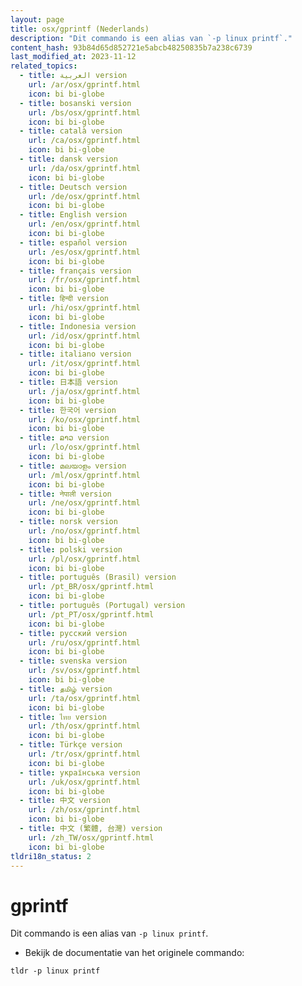```yaml
---
layout: page
title: osx/gprintf (Nederlands)
description: "Dit commando is een alias van `-p linux printf`."
content_hash: 93b84d65d852721e5abcb48250835b7a238c6739
last_modified_at: 2023-11-12
related_topics:
  - title: العربية version
    url: /ar/osx/gprintf.html
    icon: bi bi-globe
  - title: bosanski version
    url: /bs/osx/gprintf.html
    icon: bi bi-globe
  - title: català version
    url: /ca/osx/gprintf.html
    icon: bi bi-globe
  - title: dansk version
    url: /da/osx/gprintf.html
    icon: bi bi-globe
  - title: Deutsch version
    url: /de/osx/gprintf.html
    icon: bi bi-globe
  - title: English version
    url: /en/osx/gprintf.html
    icon: bi bi-globe
  - title: español version
    url: /es/osx/gprintf.html
    icon: bi bi-globe
  - title: français version
    url: /fr/osx/gprintf.html
    icon: bi bi-globe
  - title: हिन्दी version
    url: /hi/osx/gprintf.html
    icon: bi bi-globe
  - title: Indonesia version
    url: /id/osx/gprintf.html
    icon: bi bi-globe
  - title: italiano version
    url: /it/osx/gprintf.html
    icon: bi bi-globe
  - title: 日本語 version
    url: /ja/osx/gprintf.html
    icon: bi bi-globe
  - title: 한국어 version
    url: /ko/osx/gprintf.html
    icon: bi bi-globe
  - title: ລາວ version
    url: /lo/osx/gprintf.html
    icon: bi bi-globe
  - title: മലയാളം version
    url: /ml/osx/gprintf.html
    icon: bi bi-globe
  - title: नेपाली version
    url: /ne/osx/gprintf.html
    icon: bi bi-globe
  - title: norsk version
    url: /no/osx/gprintf.html
    icon: bi bi-globe
  - title: polski version
    url: /pl/osx/gprintf.html
    icon: bi bi-globe
  - title: português (Brasil) version
    url: /pt_BR/osx/gprintf.html
    icon: bi bi-globe
  - title: português (Portugal) version
    url: /pt_PT/osx/gprintf.html
    icon: bi bi-globe
  - title: русский version
    url: /ru/osx/gprintf.html
    icon: bi bi-globe
  - title: svenska version
    url: /sv/osx/gprintf.html
    icon: bi bi-globe
  - title: தமிழ் version
    url: /ta/osx/gprintf.html
    icon: bi bi-globe
  - title: ไทย version
    url: /th/osx/gprintf.html
    icon: bi bi-globe
  - title: Türkçe version
    url: /tr/osx/gprintf.html
    icon: bi bi-globe
  - title: українська version
    url: /uk/osx/gprintf.html
    icon: bi bi-globe
  - title: 中文 version
    url: /zh/osx/gprintf.html
    icon: bi bi-globe
  - title: 中文 (繁體, 台灣) version
    url: /zh_TW/osx/gprintf.html
    icon: bi bi-globe
tldri18n_status: 2
---
```

# gprintf

Dit commando is een alias van `-p linux printf`.

- Bekijk de documentatie van het originele commando:

`tldr -p linux printf`

